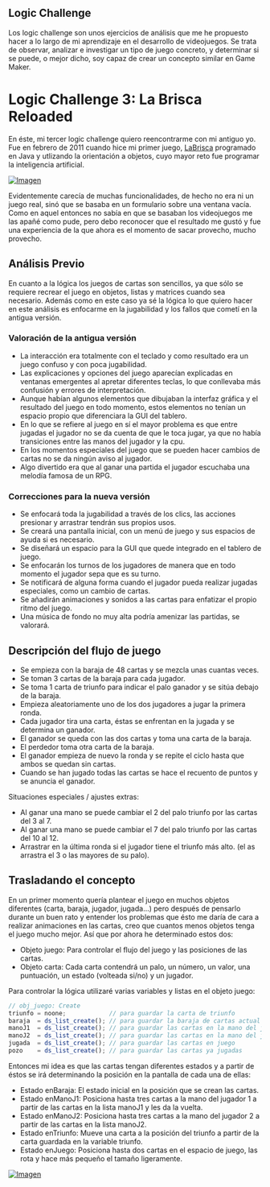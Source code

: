 ## Logic Challenge

Los logic challenge son unos ejercicios de análisis que me he propuesto hacer a lo largo de mi aprendizaje en el desarrollo de videojuegos. Se trata de observar, analizar e investigar un tipo de juego concreto, y determinar si se puede, o mejor dicho, soy capaz de crear un concepto similar en Game Maker. 

# Logic Challenge 3: La Brisca Reloaded

En éste, mi tercer logic challenge quiero reencontrarme con mi antiguo yo. Fue en febrero de 2011 cuando hice mi primer juego, [LaBrisca](https://github.com/hcosta/LaBrisca) programado en Java y utlizando la orientación a objetos, cuyo mayor reto fue programar la inteligencia artificial.

[![Imagen](https://github.com/hcosta/referencia-gml/raw/master/aprendizaje/logic_challenges/03_la_brisca_reloaded.gmx/docs/img1.jpg)](https://github.com/hcosta/referencia-gml/raw/master/aprendizaje/logic_challenges/03_la_brisca_reloaded.gmx/docs/img1.jpg)

Evidentemente carecía de muchas funcionalidades, de hecho no era ni un juego real, sinó que se basaba en un formulario sobre una ventana vacía. Como en aquel entonces no sabía en que se basaban los videojuegos me las apañé como pude, pero debo reconocer que el resultado me gustó y fue una experiencia de la que ahora es el momento de sacar provecho, mucho provecho.

## Análisis Previo

En cuanto a la lógica los juegos de cartas son sencillos, ya que sólo se requiere recrear el juego en objetos, listas y matrices cuando sea necesario. Además como en este caso ya sé la lógica lo que quiero hacer en este análisis es enfocarme en la jugabilidad y los fallos que cometí en la antigua versión.

### Valoración de la antigua versión

* La interacción era totalmente con el teclado y como resultado era un juego confuso y con poca jugabilidad.  
* Las explicaciones y opciones del juego aparecían explicadas en ventanas emergentes al apretar diferentes teclas, lo que conllevaba más confusión y errores de interpretación.
* Aunque habían algunos elementos que dibujaban la interfaz gráfica y el resultado del juego en todo momento, estos elementos no tenían un espacio propio que diferenciara la GUI del tablero.
* En lo que se refiere al juego en sí el mayor problema es que entre jugadas el jugador no se da cuenta de que le toca jugar, ya que no había transiciones entre las manos del jugador y la cpu.
* En los momentos especiales del juego que se pueden hacer cambios de cartas no se da ningún aviso al jugador.
* Algo divertido era que al ganar una partida el jugador escuchaba una melodía famosa de un RPG.

### Correcciones para la nueva versión

* Se enfocará toda la jugabilidad a través de los clics, las acciones presionar y arrastrar tendrán sus propios usos.
* Se creará una pantalla inicial, con un menú de juego y sus espacios de ayuda si es necesario.
* Se diseñará un espacio para la GUI que quede integrado en el tablero de juego.
* Se enfocarán los turnos de los jugadores de manera que en todo momento el jugador sepa que es su turno.
* Se notificará de alguna forma cuando el jugador pueda realizar jugadas especiales, como un cambio de cartas.
* Se añadirán animaciones y sonidos a las cartas para enfatizar el propio ritmo del juego.
* Una música de fondo no muy alta podría amenizar las partidas, se valorará.

## Descripción del flujo de juego

* Se empieza con la baraja de 48 cartas y se mezcla unas cuantas veces.
* Se toman 3 cartas de la baraja para cada jugador.
* Se toma 1 carta de triunfo para indicar el palo ganador y se sitúa debajo de la baraja.
* Empieza aleatoriamente uno de los dos jugadores a jugar la primera ronda.
* Cada jugador tira una carta, éstas se enfrentan en la jugada y se determina un ganador.
* El ganador se queda con las dos cartas y toma una carta de la baraja.
* El perdedor toma otra carta de la baraja.
* El ganador empieza de nuevo la ronda y se repite el ciclo hasta que ambos se quedan sin cartas.
* Cuando se han jugado todas las cartas se hace el recuento de puntos y se anuncia el ganador.

Situaciones especiales / ajustes extras:

* Al ganar una mano se puede cambiar el 2 del palo triunfo por las cartas del 3 al 7.
* Al ganar una mano se puede cambiar el 7 del palo triunfo por las cartas del 10 al 12.
* Arrastrar en la última ronda si el jugador tiene el triunfo más alto. (el as arrastra el 3 o las mayores de su palo).

## Trasladando el concepto

En un primer momento quería plantear el juego en muchos objetos diferentes (carta, baraja, jugador, jugada...) pero después de pensarlo durante un buen rato y entender los problemas que ésto me daría de cara a realizar animaciones en las cartas, creo que cuantos menos objetos tenga el juego mucho mejor. Así que por ahora he determinado estos dos:

* Objeto juego: Para controlar el flujo del juego y las posiciones de las cartas.
* Objeto carta: Cada carta contendrá un palo, un número, un valor, una puntuación, un estado (volteada si/no) y un jugador.

Para controlar la lógica utilizaré varias variables y listas en el objeto juego:

```javascript
// obj_juego: Create
triunfo = noone;			// para guardar la carta de triunfo
baraja  = ds_list_create(); // para guardar la baraja de cartas actual
manoJ1  = ds_list_create(); // para guardar las cartas en la mano del jugador 1
manoJ2  = ds_list_create(); // para guardar las cartas en la mano del jugador 2
jugada  = ds_list_create(); // para guardar las cartas en juego
pozo    = ds_list_create(); // para guardar las cartas ya jugadas
```

Entonces mi idea es que las cartas tengan diferentes estados y a partir de éstos se irá determinando la posición en la pantalla de cada una de ellas:

* Estado enBaraja: El estado inicial en la posición que se crean las cartas. 
* Estado enManoJ1: Posiciona hasta tres cartas a la mano del jugador 1 a partir de las cartas en la lista manoJ1 y les da la vuelta.
* Estado enManoJ2: Posiciona hasta tres cartas a la mano del jugador 2 a partir de las cartas en la lista manoJ2.
* Estado enTriunfo: Mueve una carta a la posición del triunfo a partir de la carta guardada en la variable triunfo.
* Estado enJuego: Posiciona hasta dos cartas en el espacio de juego, las rota y hace más pequeño el tamaño ligeramente.


[![Imagen](https://github.com/hcosta/referencia-gml/raw/master/aprendizaje/logic_challenges/03_la_brisca_reloaded.gmx/docs/img2.jpg)](https://github.com/hcosta/referencia-gml/raw/master/aprendizaje/logic_challenges/03_la_brisca_reloaded.gmx/docs/img2.jpg)